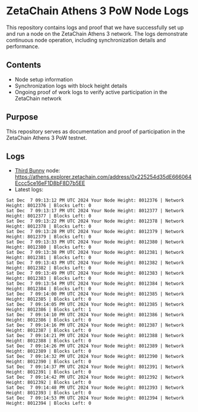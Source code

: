 # ZetaChain Athens 3 PoW Node Logs
This repository contains logs and proof that we have successfully set up and run a node on the ZetaChain Athens 3 network. The logs demonstrate continuous node operation, including synchronization details and performance.

## Contents
- Node setup information
- Synchronization logs with block height details
- Ongoing proof of work logs to verify active participation in the ZetaChain network

## Purpose
This repository serves as documentation and proof of participation in the ZetaChain Athens 3 PoW testnet.

## Logs

- [Third Bunny](https://thirdbunny.xyz/) node: https://athens.explorer.zetachain.com/address/0x225254d35dE666064Eccc5ce16eF1D8bF8D7b5EE
- Latest logs:
```
Sat Dec  7 09:13:12 PM UTC 2024 Your Node Height: 8012376 | Network Height: 8012376 | Blocks Left: 0
Sat Dec  7 09:13:17 PM UTC 2024 Your Node Height: 8012377 | Network Height: 8012377 | Blocks Left: 0
Sat Dec  7 09:13:22 PM UTC 2024 Your Node Height: 8012378 | Network Height: 8012378 | Blocks Left: 0
Sat Dec  7 09:13:28 PM UTC 2024 Your Node Height: 8012379 | Network Height: 8012379 | Blocks Left: 0
Sat Dec  7 09:13:33 PM UTC 2024 Your Node Height: 8012380 | Network Height: 8012380 | Blocks Left: 0
Sat Dec  7 09:13:38 PM UTC 2024 Your Node Height: 8012381 | Network Height: 8012381 | Blocks Left: 0
Sat Dec  7 09:13:43 PM UTC 2024 Your Node Height: 8012382 | Network Height: 8012382 | Blocks Left: 0
Sat Dec  7 09:13:49 PM UTC 2024 Your Node Height: 8012383 | Network Height: 8012383 | Blocks Left: 0
Sat Dec  7 09:13:54 PM UTC 2024 Your Node Height: 8012384 | Network Height: 8012384 | Blocks Left: 0
Sat Dec  7 09:14:00 PM UTC 2024 Your Node Height: 8012385 | Network Height: 8012385 | Blocks Left: 0
Sat Dec  7 09:14:05 PM UTC 2024 Your Node Height: 8012385 | Network Height: 8012386 | Blocks Left: 1
Sat Dec  7 09:14:10 PM UTC 2024 Your Node Height: 8012386 | Network Height: 8012386 | Blocks Left: 0
Sat Dec  7 09:14:16 PM UTC 2024 Your Node Height: 8012387 | Network Height: 8012387 | Blocks Left: 0
Sat Dec  7 09:14:21 PM UTC 2024 Your Node Height: 8012388 | Network Height: 8012388 | Blocks Left: 0
Sat Dec  7 09:14:26 PM UTC 2024 Your Node Height: 8012389 | Network Height: 8012389 | Blocks Left: 0
Sat Dec  7 09:14:32 PM UTC 2024 Your Node Height: 8012390 | Network Height: 8012390 | Blocks Left: 0
Sat Dec  7 09:14:37 PM UTC 2024 Your Node Height: 8012391 | Network Height: 8012391 | Blocks Left: 0
Sat Dec  7 09:14:42 PM UTC 2024 Your Node Height: 8012392 | Network Height: 8012392 | Blocks Left: 0
Sat Dec  7 09:14:48 PM UTC 2024 Your Node Height: 8012393 | Network Height: 8012393 | Blocks Left: 0
Sat Dec  7 09:14:53 PM UTC 2024 Your Node Height: 8012394 | Network Height: 8012394 | Blocks Left: 0
```
